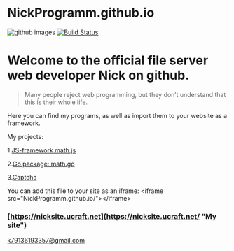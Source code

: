 # NickProgramm.github.io
![github images](https://blog.allo.ua/wp-content/uploads/GitHub-1.jpg)
[![Build Status](https://secure.travis-ci.org/yiisoft/yii.png)](https://jsfiddle.net "Only HTML, CSS, JS")
# Welcome to the official file server web developer Nick on github.
>Many people reject web programming, but they don’t understand that this is their whole life.

Here you can find my programs, as well as import them to your website as a framework.

My projects:

1.[JS-framework math.js](https://NickProgramm.github.io/math.js "JS-framework math.js")

2.[Go package: math.go](https://NickProgramm.github.io/math.go "Go package: math.go")

3.[Captcha](https://NickProgramm.github.io/captcha.php "Captcha on PHP")

You can add this file to your site as an iframe:
&lt;iframe src="NickProgramm.github.io/">&lt;/iframe>
### [https://nicksite.ucraft.net](https://nicksite.ucraft.net/ "My site")
<k79136193357@gmail.com>

